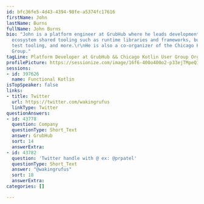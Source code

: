 ```yaml
---
id: bfc36fe5-4d43-4394-98fe-a5374fc17616
firstName: John
lastName: Burns
fullName: John Burns
bio: "John is a platform engineer at GrubHub where he leads development on all JVM
  ecosystem shared tooling such as runtime libraries and frameworks, build tooling,
  test tooling, and more.\r\nHe is also a co-organizer of the Chicago Kotlin User
  Group."
tagLine: Platform Developer at GrubHub && Chicago Kotlin User Group Organizer
profilePicture: https://sessionize.com/image/16f6-400o400o2-p33ejTMpeQ1Swk6v7HEPuZ.jpg
sessions:
- id: 397626
  name: Functional Kotlin
isTopSpeaker: false
links:
- title: Twitter
  url: https://twitter.com/wakingrufus
  linkType: Twitter
questionAnswers:
- id: 43778
  question: Company
  questionType: Short_Text
  answer: GrubHub
  sort: 14
  answerExtra: 
- id: 43782
  question: 'Twitter handle with @ ex: @prpatel'
  questionType: Short_Text
  answer: "@wakingrufus"
  sort: 18
  answerExtra: 
categories: []

---
```

